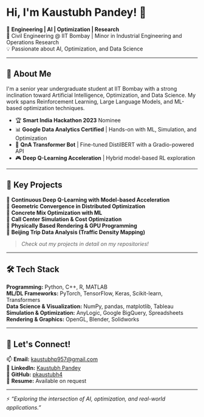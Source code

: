 # Hi, I'm Kaustubh Pandey! 👋

🚀 **Engineering | AI | Optimization | Research**  
📍 Civil Engineering @ IIT Bombay | Minor in Industrial Engineering and Operations Research  
💡 Passionate about AI, Optimization, and Data Science

---

## 📌 About Me

I'm a senior year undergraduate student at IIT Bombay with a strong inclination toward Artificial Intelligence, Optimization, and Data Science. My work spans Reinforcement Learning, Large Language Models, and ML-based optimization techniques.  

- 🏆 **Smart India Hackathon 2023** Nominee
- 📊 **Google Data Analytics Certified** | Hands-on with ML, Simulation, and Optimization
- 🤖 **QnA Transformer Bot** | Fine-tuned DistilBERT with a Gradio-powered API
- 🎮 **Deep Q-Learning Acceleration** | Hybrid model-based RL exploration

---

## 🔬 Key Projects

🔹 **Continuous Deep Q-Learning with Model-based Acceleration**  
🔹 **Geometric Convergence in Distributed Optimization**  
🔹 **Concrete Mix Optimization with ML**  
🔹 **Call Center Simulation & Cost Optimization**  
🔹 **Physically Based Rendering & GPU Programming**  
🔹 **Beijing Trip Data Analysis (Traffic Density Mapping)**  

> *Check out my projects in detail on my repositories!*  

---

## 🛠️ Tech Stack

**Programming:** Python, C++, R, MATLAB  
**ML/DL Frameworks:** PyTorch, TensorFlow, Keras, Scikit-learn, Transformers  
**Data Science & Visualization:** NumPy, pandas, matplotlib, Tableau  
**Simulation & Optimization:** AnyLogic, Google BigQuery, Spreadsheets  
**Rendering & Graphics:** OpenGL, Blender, Solidworks  

---

## 🌟 Let's Connect!

📫 **Email:** kaustubhp957@gmail.com  
💼 **LinkedIn:** [Kaustubh Pandey](https://www.linkedin.com/in/kaustubh-pandey-411190228/)  
🐙 **GitHub:** [pkaustubh4](https://github.com/pkaustubh4)  
📜 **Resume:** Available on request  

---

⚡ *“Exploring the intersection of AI, optimization, and real-world applications.”*


<!--
**pkaustubh4/pkaustubh4** is a ✨ _special_ ✨ repository because its `README.md` (this file) appears on your GitHub profile.

Here are some ideas to get you started:

- 🔭 I’m currently working on ...
- 🌱 I’m currently learning ...
- 👯 I’m looking to collaborate on ...
- 🤔 I’m looking for help with ...
- 💬 Ask me about ...
- 📫 How to reach me: ...
- 😄 Pronouns: ...
- ⚡ Fun fact: ...
-->
